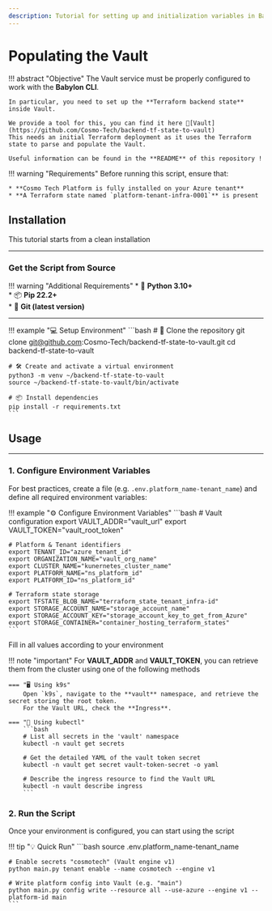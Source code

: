 ```yaml
---
description: Tutorial for setting up and initialization variables in Babylon Vault
---
```


# Populating the Vault

!!! abstract "Objective"
    The Vault service must be properly configured to work with the **Babylon CLI**.  

    In particular, you need to set up the **Terraform backend state** inside Vault.  

    We provide a tool for this, you can find it here 🔗[Vault](https://github.com/Cosmo-Tech/backend-tf-state-to-vault)
    This needs an initial Terraform deployment as it uses the Terraform state to parse and populate the Vault.
    
    Useful information can be found in the **README** of this repository !

!!! warning "Requirements"
    Before running this script, ensure that:  

    * **Cosmo Tech Platform is fully installed on your Azure tenant**  
    * **A Terraform state named `platform-tenant-infra-0001`** is present

## Installation

This tutorial starts from a clean installation

---

### **Get the Script from Source**

!!! warning "Additional Requirements"
    * 🐍 **Python 3.10+**  
    * 📦 **Pip 22.2+**  
    * 🌱 **Git (latest version)**  

---

!!! example "💻 Setup Environment"
    ```bash
    # 🔽 Clone the repository
    git clone git@github.com:Cosmo-Tech/backend-tf-state-to-vault.git
    cd backend-tf-state-to-vault

    # 🛠️ Create and activate a virtual environment
    python3 -m venv ~/backend-tf-state-to-vault
    source ~/backend-tf-state-to-vault/bin/activate

    # 📦 Install dependencies
    pip install -r requirements.txt
    ```

## Usage

---

### 1. Configure Environment Variables

For best practices, create a file (e.g. `.env.platform_name-tenant_name`) and define all required environment variables:

!!! example "⚙️ Configure Environment Variables"
    ```bash
    # Vault configuration
    export VAULT_ADDR="vault_url"
    export VAULT_TOKEN="vault_root_token"

    # Platform & Tenant identifiers
    export TENANT_ID="azure_tenant_id"
    export ORGANIZATION_NAME="vault_org_name"
    export CLUSTER_NAME="kunernetes_cluster_name"
    export PLATFORM_NAME="ns_platform_id"
    export PLATFORM_ID="ns_platform_id"

    # Terraform state storage
    export TFSTATE_BLOB_NAME="terraform_state_tenant_infra-id"
    export STORAGE_ACCOUNT_NAME="storage_account_name"
    export STORAGE_ACCOUNT_KEY="storage_account_key_to_get_from_Azure"
    export STORAGE_CONTAINER="container_hosting_terraform_states"
    ```

Fill in all values according to your environment

!!! note "important"
    For **VAULT_ADDR** and **VAULT_TOKEN**, you can retrieve them from the cluster using one of the following methods

    === "🖥️ Using k9s"
        Open `k9s`, navigate to the **vault** namespace, and retrieve the secret storing the root token.  
        For the Vault URL, check the **Ingress**.

    === "🧩 Using kubectl"
        ```bash
        # List all secrets in the 'vault' namespace
        kubectl -n vault get secrets

        # Get the detailed YAML of the vault token secret
        kubectl -n vault get secret vault-token-secret -o yaml

        # Describe the ingress resource to find the Vault URL
        kubectl -n vault describe ingress
        ```

### 2. Run the Script

Once your environment is configured, you can start using the script 

!!! tip "💡 Quick Run"
    ```bash
    source .env.platform_name-tenant_name

    # Enable secrets "cosmotech" (Vault engine v1)
    python main.py tenant enable --name cosmotech --engine v1

    # Write platform config into Vault (e.g. "main")
    python main.py config write --resource all --use-azure --engine v1 --platform-id main
    ```






